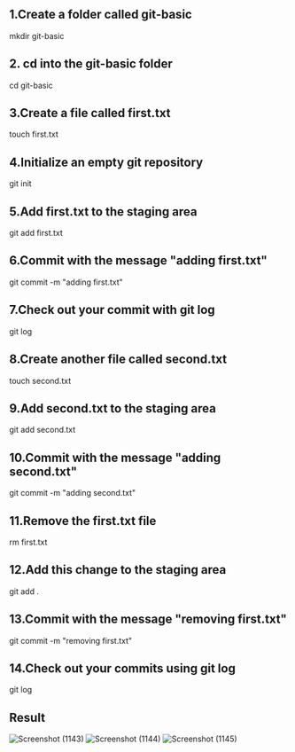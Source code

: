 ## 1.Create a folder called git-basic
  mkdir git-basic
## 2. cd into the git-basic folder
  cd git-basic
## 3.Create a file called first.txt
  touch first.txt
## 4.Initialize an empty git repository
  git init
## 5.Add first.txt to the staging area
  git add first.txt
## 6.Commit with the message "adding first.txt"
  git commit -m "adding first.txt"
## 7.Check out your commit with git log
  git log
## 8.Create another file called second.txt
  touch second.txt
## 9.Add second.txt to the staging area
  git add second.txt
## 10.Commit with the message "adding second.txt"
   git commit -m "adding second.txt"
## 11.Remove the first.txt file
   rm first.txt
## 12.Add this change to the staging area
   git add .
## 13.Commit with the message "removing first.txt"
   git commit -m "removing first.txt"
## 14.Check out your commits using git log
   git log
 
 ## Result
![Screenshot (1143)](https://user-images.githubusercontent.com/76485051/134108347-610d65f2-3f8a-4955-b5d6-30c297837779.png)
![Screenshot (1144)](https://user-images.githubusercontent.com/76485051/134108362-b9cd1f76-8817-4a9e-858c-2bc65ce0d725.png)
![Screenshot (1145)](https://user-images.githubusercontent.com/76485051/134108378-2c2bca1a-e2d8-43c2-9e9f-23366a09b5bd.png)


